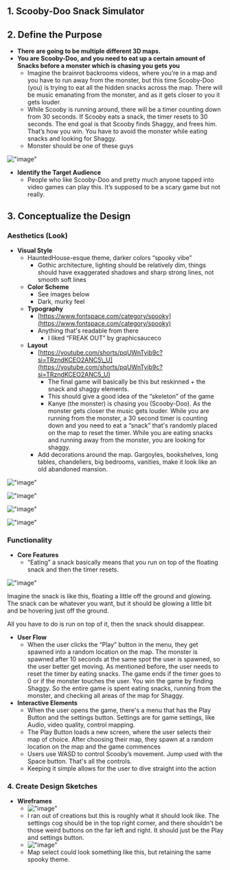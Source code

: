## **1\. Scooby-Doo Snack Simulator**

## **2\. Define the Purpose**

* **There are going to be multiple different 3D maps.**  
* **You are Scooby-Doo, and you need to eat up a certain amount of Snacks before a monster which is chasing you gets you**  
  * Imagine the brainrot backrooms videos, where you’re in a map and you have to run away from the monster, but this time Scooby-Doo (you) is trying to eat all the hidden snacks across the map. There will be music emanating from the monster, and as it gets closer to you it gets louder.  
  * While Scooby is running around, there will be a timer counting down from 30 seconds. If Scooby eats a snack, the timer resets to 30 seconds. The end goal is that Scooby finds Shaggy, and frees him. That’s how you win. You have to avoid the monster while eating snacks and looking for Shaggy.  
  * Monster should be one of these guys

!["image"](https://github.com/MiloMessinger/Sean-scoobydoogame/blob/main/image1.png?raw=true)

* **Identify the Target Audience**  
  * People who like Scooby-Doo and pretty much anyone tapped into video games can play this. It’s supposed to be a scary game but not really. 

## **3\. Conceptualize the Design**

### **Aesthetics (Look)**

* **Visual Style**  
  * HauntedHouse-esque theme, darker colors “spooky vibe”  
    * Gothic architecture, lighting should be relatively dim, things should have exaggerated shadows and sharp strong lines, not smooth soft lines  
  * **Color Scheme**  
    * See images below  
    * Dark, murky feel  
  * **Typography**  
    * [https://www.fontspace.com/category/spooky](https://www.fontspace.com/category/spooky)  
    * Anything that's readable from there  
      * I liked “FREAK OUT” by graphicsauceco  
  * **Layout**  
    * [https://youtube.com/shorts/pqUWnTyib9c?si=TRzndKCEO2ANC5\_U](https://youtube.com/shorts/pqUWnTyib9c?si=TRzndKCEO2ANC5_U)  
      * The final game will basically be this but reskinned \+ the snack and shaggy elements.  
      * This should give a good idea of the “skeleton” of the game  
      * Kanye (the monster) is chasing you (Scooby-Doo). As the monster gets closer the music gets louder. While you are running from the monster, a 30 second timer is counting down and you need to eat a “snack” that's randomly placed on the map to reset the timer. While you are eating snacks and running away from the monster, you are looking for shaggy.  
    * Add decorations around the map. Gargoyles, bookshelves, long tables, chandeliers, big bedrooms, vanities, make it look like an old abandoned mansion.

!["image"](https://github.com/MiloMessinger/Sean-scoobydoogame/blob/main/image2.png?raw=true)

!["image"](https://github.com/MiloMessinger/Sean-scoobydoogame/blob/main/image3.png?raw=true)

!["image"](https://github.com/MiloMessinger/Sean-scoobydoogame/blob/main/image4.png?raw=true)

!["image"](https://github.com/MiloMessinger/Sean-scoobydoogame/blob/main/image5.png?raw=true)

### **Functionality**

* **Core Features**  
  * “Eating” a snack basically means that you run on top of the floating snack and then the timer resets.

!["image"](https://github.com/MiloMessinger/Sean-scoobydoogame/blob/main/image6.png?raw=true)

Imagine the snack is like this, floating a little off the ground and glowing. The snack can be whatever you want, but it should be glowing a little bit and be hovering just off the ground.

All you have to do is run on top of it, then the snack should disappear.

* **User Flow**  
  * When the user clicks the “Play” button in the menu, they get spawned into a random location on the map. The monster is spawned after 10 seconds at the same spot the user is spawned, so the user better get moving. As mentioned before, the user needs to reset the timer by eating snacks. The game ends if the timer goes to 0 or if the monster touches the user. You win the game by finding Shaggy. So the entire game is spent eating snacks, running from the monster, and checking all areas of the map for Shaggy.  
* **Interactive Elements**  
  * When the user opens the game, there's a menu that has the Play Button and the settings button. Settings are for game settings, like Audio, video quality, control mapping.  
  * The Play Button loads a new screen, where the user selects their map of choice. After choosing their map, they spawn at a random location on the map and the game commences  
  * Users use WASD to control Scooby’s movement. Jump used with the Space button. That's all the controls.   
  * Keeping it simple allows for the user to dive straight into the action

### **4\. Create Design Sketches**

* **Wireframes**  
  * !["image"](https://github.com/MiloMessinger/Sean-scoobydoogame/blob/main/image7.png?raw=true) 
  * I ran out of creations but this is roughly what it should look like. The settings cog should be in the top right corner, and there shouldn't be those weird buttons on the far left and right. It should just be the Play and settings button.  
  * !["image"](https://github.com/MiloMessinger/Sean-scoobydoogame/blob/main/image8.png?raw=true) 
  * Map select could look something like this, but retaining the same spooky theme.